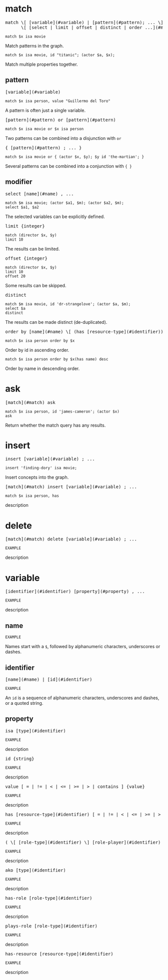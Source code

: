 # match

 <pre>
match \[ [variable](#variable) | [pattern](#pattern); ... \]
      \[ [select | limit | offset | distinct | order ...](#modifier) \]
</pre>

```
match $x isa movie
```
Match patterns in the graph.

```
match $x isa movie, id "titanic"; (actor $a, $x);
```
Match multiple properties together.

## pattern

 <pre>
[variable](#variable)
</pre>

```
match $x isa person, value "Guillermo del Toro"
```
A pattern is often just a single variable.

 <pre>
[pattern](#pattern) or [pattern](#pattern)
</pre>

```
match $x isa movie or $x isa person
```
Two patterns can be combined into a disjunction with `or`

 <pre>
{ [pattern](#pattern) ; ... }
</pre>

```
match $x isa movie or { (actor $x, $y); $y id 'the-martian'; }
```
Several patterns can be combined into a conjunction with `{ }`

## modifier

 <pre>
select [name](#name) , ...
</pre>

```
match $m isa movie; (actor $a1, $m); (actor $a2, $m);
select $a1, $a2
```
The selected variables can be explicitly defined.

 <pre>
limit {integer}
</pre>

```
match (director $x, $y)
limit 10
```
The results can be limited.

 <pre>
offset {integer}
</pre>

```
match (director $x, $y)
limit 10
offset 20
```
Some results can be skipped.

 <pre>
distinct
</pre>

```
match $m isa movie, id 'dr-strangelove'; (actor $a, $m);
select $a
distinct
```
The results can be made distinct (de-duplicated).

 <pre>
order by [name](#name) \[ (has [resource-type](#identifier)) \] \[ asc | desc \]
</pre>

```
match $x isa person order by $x
```
Order by id in ascending order.

```
match $x isa person order by $x(has name) desc
```
Order by name in descending order.

# ask

 <pre>
[match](#match) ask
</pre>

```
match $x isa person, id 'james-cameron'; (actor $x)
ask
```
Return whether the match query has any results.

# insert

 <pre>
insert [variable](#variable) ; ...
</pre>

```
insert 'finding-dory' isa movie;
```
Insert concepts into the graph.

 <pre>
[match](#match) insert [variable](#variable) ; ...
</pre>

```
match $x isa person, has 
```
description

# delete

 <pre>
[match](#match) delete [variable](#variable) ; ...
</pre>

```
EXAMPLE
```
description

# variable

 <pre>
[identifier](#identifier) [property](#property) , ...
</pre>

```
EXAMPLE
```
description

## name

```
EXAMPLE
```

Names start with a `$`, followed by alphanumeric characters, underscores
or dashes.

## identifier

 <pre>
[name](#name) | [id](#identifier)
</pre>

```
EXAMPLE
```

An `id` is a sequence of alphanumeric characters, underscores and dashes, or a quoted string.

## property

 <pre>
isa [type](#identifier)
</pre>

```
EXAMPLE
```
description

 <pre>
id {string}
</pre>

```
EXAMPLE
```
description

 <pre>
value [ = | != | < | <= | >= | > | contains ] {value}
</pre>

```
EXAMPLE
```
description

 <pre>
has [resource-type](#identifier) [ = | != | < | <= | >= | > | contains ] {value}
</pre>

```
EXAMPLE
```
description

 <pre>
( \[ [role-type](#identifier) \] [role-player](#identifier) , ... )
</pre>

```
EXAMPLE
```
description

 <pre>
ako [type](#identifier)
</pre>

```
EXAMPLE
```
description

 <pre>
has-role [role-type](#identifier)
</pre>

```
EXAMPLE
```
description

 <pre>
plays-role [role-type](#identifier)
</pre>

```
EXAMPLE
```
description

 <pre>
has-resource [resource-type](#identifier)
</pre>

```
EXAMPLE
```
description
